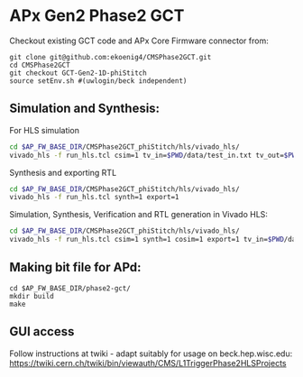 # APx Gen2 Phase2 GCT

Checkout existing GCT code and APx Core Firmware connector from:
```
git clone git@github.com:ekoenig4/CMSPhase2GCT.git
cd CMSPhase2GCT
git checkout GCT-Gen2-1D-phiStitch
source setEnv.sh #(uwlogin/beck independent)
```

## Simulation and Synthesis:

For HLS simulation
```bash
cd $AP_FW_BASE_DIR/CMSPhase2GCT_phiStitch/hls/vivado_hls/
vivado_hls -f run_hls.tcl csim=1 tv_in=$PWD/data/test_in.txt tv_out=$PWD/data/test_out.txt tv_ref=$PWD/data/test_out_ref.txt
```

Synthesis and exporting RTL
```bash
cd $AP_FW_BASE_DIR/CMSPhase2GCT_phiStitch/hls/vivado_hls/
vivado_hls -f run_hls.tcl synth=1 export=1

```
Simulation, Synthesis, Verification and RTL generation in Vivado HLS:
```bash
cd $AP_FW_BASE_DIR/CMSPhase2GCT_phiStitch/hls/vivado_hls/
vivado_hls -f run_hls.tcl csim=1 synth=1 cosim=1 export=1 tv_in=$PWD/data/test_in.txt tv_out=$PWD/data/test_out.txt tv_ref=$PWD/data/test_out_ref.txt
```

## Making bit file for APd:
```
cd $AP_FW_BASE_DIR/phase2-gct/
mkdir build
make
```

## GUI access
 
Follow instructions at twiki - adapt suitably for usage on beck.hep.wisc.edu:
https://twiki.cern.ch/twiki/bin/viewauth/CMS/L1TriggerPhase2HLSProjects
